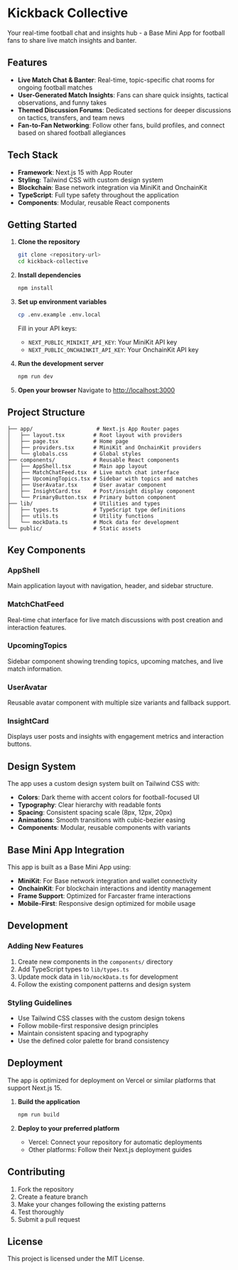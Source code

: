 # Kickback Collective

Your real-time football chat and insights hub - a Base Mini App for football fans to share live match insights and banter.

## Features

- **Live Match Chat & Banter**: Real-time, topic-specific chat rooms for ongoing football matches
- **User-Generated Match Insights**: Fans can share quick insights, tactical observations, and funny takes
- **Themed Discussion Forums**: Dedicated sections for deeper discussions on tactics, transfers, and team news
- **Fan-to-Fan Networking**: Follow other fans, build profiles, and connect based on shared football allegiances

## Tech Stack

- **Framework**: Next.js 15 with App Router
- **Styling**: Tailwind CSS with custom design system
- **Blockchain**: Base network integration via MiniKit and OnchainKit
- **TypeScript**: Full type safety throughout the application
- **Components**: Modular, reusable React components

## Getting Started

1. **Clone the repository**
   ```bash
   git clone <repository-url>
   cd kickback-collective
   ```

2. **Install dependencies**
   ```bash
   npm install
   ```

3. **Set up environment variables**
   ```bash
   cp .env.example .env.local
   ```
   
   Fill in your API keys:
   - `NEXT_PUBLIC_MINIKIT_API_KEY`: Your MiniKit API key
   - `NEXT_PUBLIC_ONCHAINKIT_API_KEY`: Your OnchainKit API key

4. **Run the development server**
   ```bash
   npm run dev
   ```

5. **Open your browser**
   Navigate to [http://localhost:3000](http://localhost:3000)

## Project Structure

```
├── app/                    # Next.js App Router pages
│   ├── layout.tsx         # Root layout with providers
│   ├── page.tsx           # Home page
│   ├── providers.tsx      # MiniKit and OnchainKit providers
│   └── globals.css        # Global styles
├── components/            # Reusable React components
│   ├── AppShell.tsx       # Main app layout
│   ├── MatchChatFeed.tsx  # Live match chat interface
│   ├── UpcomingTopics.tsx # Sidebar with topics and matches
│   ├── UserAvatar.tsx     # User avatar component
│   ├── InsightCard.tsx    # Post/insight display component
│   └── PrimaryButton.tsx  # Primary button component
├── lib/                   # Utilities and types
│   ├── types.ts           # TypeScript type definitions
│   ├── utils.ts           # Utility functions
│   └── mockData.ts        # Mock data for development
└── public/                # Static assets
```

## Key Components

### AppShell
Main application layout with navigation, header, and sidebar structure.

### MatchChatFeed
Real-time chat interface for live match discussions with post creation and interaction features.

### UpcomingTopics
Sidebar component showing trending topics, upcoming matches, and live match information.

### UserAvatar
Reusable avatar component with multiple size variants and fallback support.

### InsightCard
Displays user posts and insights with engagement metrics and interaction buttons.

## Design System

The app uses a custom design system built on Tailwind CSS with:

- **Colors**: Dark theme with accent colors for football-focused UI
- **Typography**: Clear hierarchy with readable fonts
- **Spacing**: Consistent spacing scale (8px, 12px, 20px)
- **Animations**: Smooth transitions with cubic-bezier easing
- **Components**: Modular, reusable components with variants

## Base Mini App Integration

This app is built as a Base Mini App using:

- **MiniKit**: For Base network integration and wallet connectivity
- **OnchainKit**: For blockchain interactions and identity management
- **Frame Support**: Optimized for Farcaster frame interactions
- **Mobile-First**: Responsive design optimized for mobile usage

## Development

### Adding New Features

1. Create new components in the `components/` directory
2. Add TypeScript types to `lib/types.ts`
3. Update mock data in `lib/mockData.ts` for development
4. Follow the existing component patterns and design system

### Styling Guidelines

- Use Tailwind CSS classes with the custom design tokens
- Follow mobile-first responsive design principles
- Maintain consistent spacing and typography
- Use the defined color palette for brand consistency

## Deployment

The app is optimized for deployment on Vercel or similar platforms that support Next.js 15.

1. **Build the application**
   ```bash
   npm run build
   ```

2. **Deploy to your preferred platform**
   - Vercel: Connect your repository for automatic deployments
   - Other platforms: Follow their Next.js deployment guides

## Contributing

1. Fork the repository
2. Create a feature branch
3. Make your changes following the existing patterns
4. Test thoroughly
5. Submit a pull request

## License

This project is licensed under the MIT License.
